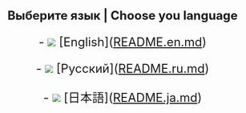 <meta charset="utf-8">
<p align="center" style="font-size: 24px">
    <strong>Выберите язык | Choose you language</strong>
</p>
<p align="center" style="font-size: 24px">
    - <img src="https://flagcdn.com/w40/gb.png"> [English](<a href="https://github.com/notforyou-dev/Okeiki-Studio-Repository/blob/main/README.en.md">README.en.md</a>)

</p>
<p align="center" style="font-size: 24px">
    - <img src="https://flagcdn.com/w40/ru.png"> [Русский](<a href="https://github.com/notforyou-dev/Okeiki-Studio-Repository/blob/main/README.ru.md">README.ru.md</a>)
</p>
<p align="center" style="font-size: 24px">
    - <img src="https://flagcdn.com/w40/ja.png"> [日本語](<a href="https://github.com/notforyou-dev/Okeiki-Studio-Repository/blob/main/README.ja md">README.ja.md</a>)
</p>
